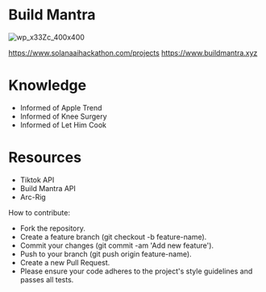 # Build Mantra
![wp_x33Zc_400x400](https://github.com/user-attachments/assets/2fe440f8-758a-4cf1-8a21-77a10b8b0e0a)

https://www.solanaaihackathon.com/projects
https://www.buildmantra.xyz

# Knowledge
- Informed of Apple Trend
- Informed of Knee Surgery
- Informed of Let Him Cook

# Resources
- Tiktok API
- Build Mantra API
- Arc-Rig

How to contribute:
- Fork the repository.
- Create a feature branch (git checkout -b feature-name).
- Commit your changes (git commit -am 'Add new feature').
- Push to your branch (git push origin feature-name).
- Create a new Pull Request.
- Please ensure your code adheres to the project's style guidelines and passes all tests.
